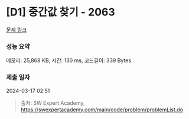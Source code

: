 # [D1] 중간값 찾기 - 2063 

[문제 링크](https://swexpertacademy.com/main/code/problem/problemDetail.do?contestProbId=AV5QPsXKA2UDFAUq) 

### 성능 요약

메모리: 25,868 KB, 시간: 130 ms, 코드길이: 339 Bytes

### 제출 일자

2024-03-17 02:51



> 출처: SW Expert Academy, https://swexpertacademy.com/main/code/problem/problemList.do